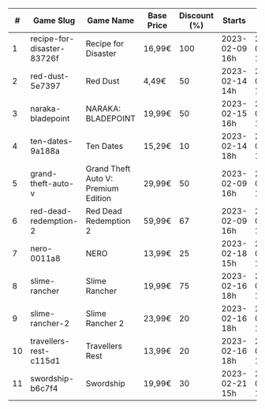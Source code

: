 |#|Game Slug|Game Name|Base Price|Discount (%)|Starts|Ends|
|---|---|---|---|---|---|---|
|1|recipe-for-disaster-83726f|Recipe for Disaster|16,99€|100|2023-02-09 16h|2023-02-16 16h|
|2|red-dust-5e7397|Red Dust|4,49€|50|2023-02-14 14h|2023-02-21 14h|
|3|naraka-bladepoint|NARAKA: BLADEPOINT|19,99€|50|2023-02-15 16h|2023-02-21 16h|
|4|ten-dates-9a188a|Ten Dates|15,29€|10|2023-02-14 18h|2023-02-21 18h|
|5|grand-theft-auto-v|Grand Theft Auto V: Premium Edition|29,99€|50|2023-02-09 16h|2023-02-23 16h|
|6|red-dead-redemption-2|Red Dead Redemption 2|59,99€|67|2023-02-09 16h|2023-02-23 16h|
|7|nero-0011a8|NERO|13,99€|25|2023-02-18 15h|2023-02-25 15h|
|8|slime-rancher|Slime Rancher|19,99€|75|2023-02-16 18h|2023-02-27 18h|
|9|slime-rancher-2|Slime Rancher 2|23,99€|20|2023-02-16 18h|2023-02-27 18h|
|10|travellers-rest-c115d1|Travellers Rest|13,99€|20|2023-02-16 18h|2023-02-27 18h|
|11|swordship-b6c7f4|Swordship|19,99€|30|2023-02-21 15h|2023-02-28 15h|
